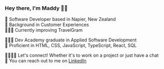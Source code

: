 ### Hey there, I'm Maddy 👋🏻
📍 Software Developer based in Napier, New Zealand  
👥 Background in Customer Experiences  
👩🏻‍💻 Currently improving TravelGram  
  
👩🏻‍🎓 Dev Academy graduate in Applied Software Development  
🚀 Proficient in HTML, CSS, JavaScript, TypeScript, React, SQL  
   
🫱🏻‍🫲🏼 Let's connect! Whether it's to work on a project or just have a chat  
🌟 You can reach out to me on [LinkedIn](<www.linkedin.com/in/maddyrio-nz>)
